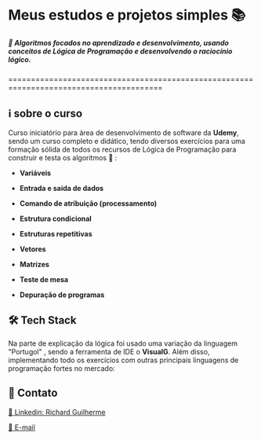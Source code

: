 

# Meus estudos e projetos simples :books:

##### :rocket: Algoritmos focados no aprendizado e desenvolvimento, usando conceitos de Lógica de Programação e desenvolvendo o raciocínio lógico.

========================================================================================

## :information_source: sobre o curso

Curso iniciatório para área de desenvolvimento de software da **Udemy**, sendo um curso completo e didático, tendo diversos exercícios para uma formação sólida de todos os recursos de Lógica de Programação para construir e testa os algoritmos :book:  :

* **Variáveis** 

* **Entrada e saída de dados**

* **Comando de atribuição (processamento)**

* **Estrutura condicional**

* **Estruturas repetitivas** 

* **Vetores**

* **Matrizes**

* **Teste de mesa**

* **Depuração de programas**

  

## :hammer_and_wrench: Tech Stack

Na parte de explicação da lógica foi usado uma variação da linguagem "Portugol" , sendo a ferramenta de IDE o **VisualG**. Além disso, implementando todo os exercícios com outras principais linguagens de programação fortes no mercado:


## :rocket: Contato

[:link: Linkedin: Richard Guilherme](https://www.linkedin.com/in/richard-guilherme-396886228)

[:e-mail: E-mail](richard.guilhermeAS@hotmail.com )

